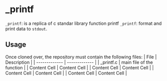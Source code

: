 # _printf

 `_printf`: is a replica of c standar library function printf
 `_printf`: format and print data to `stdout`.


## Usage

Once cloned over, the repository must contain the following files:
| File  	| Description   |
| ------------- | ------------- |
| _printf.c     | main file of the function  |
| Content Cell  | Content Cell  |
| Content Cell  | Content Cell  |
| Content Cell  | Content Cell  |
| Content Cell  | Content Cell  |

 

